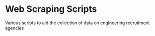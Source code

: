 # Web Scraping Scripts
 Various scripts to aid the collection of data on engineering recruitment agencies

